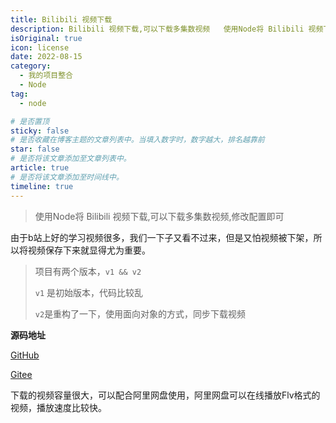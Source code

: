 ```yaml
---
title: Bilibili 视频下载
description: Bilibili 视频下载,可以下载多集数视频   使用Node将 Bilibili 视频下载,可以下载多集数视频,修改配置即可
isOriginal: true
icon: license
date: 2022-08-15
category:
  - 我的项目整合
  - Node
tag:
  - node

# 是否置顶
sticky: false
# 是否收藏在博客主题的文章列表中。当填入数字时，数字越大，排名越靠前
star: false
# 是否将该文章添加至文章列表中。
article: true
# 是否将该文章添加至时间线中。
timeline: true
---
```

<CountView></CountView>



> 使用Node将 Bilibili 视频下载,可以下载多集数视频,修改配置即可

<!-- more -->

由于b站上好的学习视频很多，我们一下子又看不过来，但是又怕视频被下架，所以将视频保存下来就显得尤为重要。

> 项目有两个版本，`v1 && v2`
>
> `v1` 是初始版本，代码比较乱
>
> `v2`是重构了一下，使用面向对象的方式，同步下载视频

**源码地址**

[GitHub](https://github.com/ivwv/bilibili-video-download)

[Gitee](https://gitee.com/isyv/bilibili-video-download)

下载的视频容量很大，可以配合阿里网盘使用，阿里网盘可以在线播放Flv格式的视频，播放速度比较快。